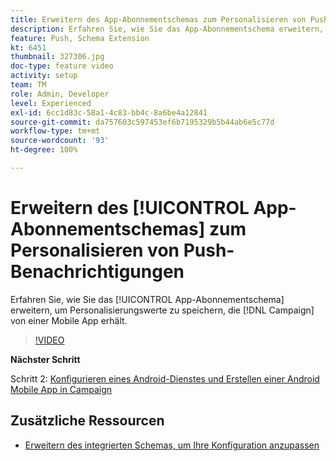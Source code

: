 ```yaml
---
title: Erweitern des App-Abonnementschemas zum Personalisieren von Push-Benachrichtigungen
description: Erfahren Sie, wie Sie das App-Abonnementschema erweitern, um Personalisierungswerte speichern zu können, die Campaign von einer Mobile App erhält.
feature: Push, Schema Extension
kt: 6451
thumbnail: 327306.jpg
doc-type: feature video
activity: setup
team: TM
role: Admin, Developer
level: Experienced
exl-id: 6cc1d83c-58a1-4c83-bb4c-8a6be4a12841
source-git-commit: da757603c597453ef6b7195329b5b44ab6e5c77d
workflow-type: tm+mt
source-wordcount: '93'
ht-degree: 100%

---
```


# Erweitern des [!UICONTROL App-Abonnementschemas] zum Personalisieren von Push-Benachrichtigungen

Erfahren Sie, wie Sie das [!UICONTROL App-Abonnementschema] erweitern, um Personalisierungswerte zu speichern, die [!DNL Campaign] von einer Mobile App erhält.

>[!VIDEO](https://video.tv.adobe.com/v/327306?quality=12)

**Nächster Schritt**

Schritt 2: [Konfigurieren eines Android-Dienstes und Erstellen einer Android Mobile App in Campaign](/help/tutorial-getting-started-with-push-notifications-for-android/configuring-an-android-service-in-campaign.md)

## Zusätzliche Ressourcen

* [Erweitern des integrierten Schemas, um Ihre Konfiguration anzupassen](https://experienceleague.adobe.com/docs/campaign-classic/using/sending-messages/sending-push-notifications/configure-the-mobile-app/configuring-the-mobile-application-android.html?lang=de#extend-subscription-schema)

